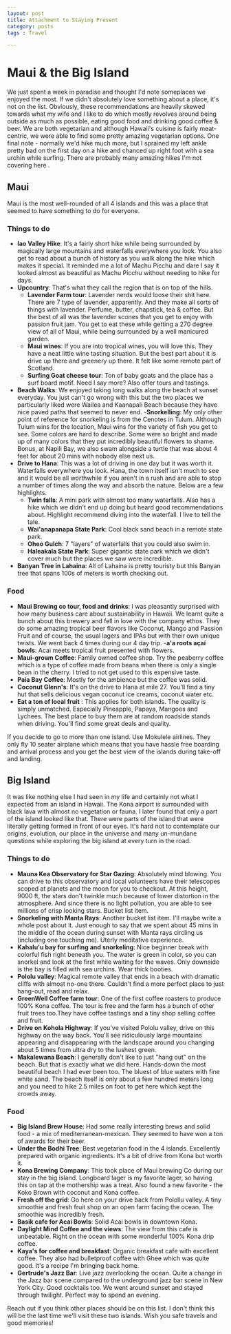 ```yaml
---
layout: post
title: Attachment to Staying Present 
category: posts
tags : Travel

---
```


# Maui & the Big Island

We just spent a week in paradise and thought I'd note someplaces we enjoyed the most. If we didn't absolutely love something about a place, it's not on the list. Obviously, these recommendations are heavily skewed towards what my wife and I like to do which mostly revolves around being outside as much as possible, eating good food and drinking good coffee & beer. We are both vegetarian and although Hawaii's cuisine is fairly meat-centric, we were able to find some pretty amazing vegetarian options. One final note - normally we'd hike much more, but I sprained my left ankle pretty bad on the first day on a hike and chanced up right foot with a sea urchin while surfing. There are probably many amazing hikes I'm not covering here .

## Maui 
Maui is the most well-rounded of all 4 islands and this was a place that seemed to have something to do for everyone. 
### Things to do 
- **Iao Valley Hike**: It's a fairly short hike while being surrounded by magically large mountains and waterfalls everywhere you look. You also get to read about a bunch of history as you walk along the hike which makes it special. It reminded me a lot of Machu Picchu and dare I say it looked almost as beautiful as Machu Picchu without needing to hike for days. 
- **Upcountry**: That's what they call the region that is on top of the hills.
	- **Lavender Farm tour**: Lavender nerds would loose their shit here. There are 7 type of lavender, apparently. And they make all sorts of things with lavender. Perfume, butter, chapstick, tea & coffee. But the best of all was the lavender scones that you get to enjoy with passion fruit jam. You get to eat these while getting a 270 degree view of all of Maui, while being surrounded by a well manicured garden. 
	- **Maui wines**: If you are into tropical wines, you will love this. They have a neat little wine tasting situation. But the best part about it is drive up there and greenery up  there. It felt like some remote part of Scotland. 
	- **Surfing Goat cheese tour**: Ton of baby goats and the place has a surf board motif. Need I say more? Also offer tours and tastings.
- **Beach Walks**: We enjoyed taking long walks along the beach at sunset everyday. You just can't go wrong with this but the two places we particularly liked were Wailea and Kaanapali Beach because they have nice paved paths that seemed to never end.
-**Snorkelling**: My only other point of reference for snorkeling is from the Cenotes in Tulum. Although Tulum wins for the location, Maui wins for the variety of fish you get to see. Some colors are hard to describe. Some were so bright and made up of many colors that they put incredibly beautiful flowers to shame. Bonus, at Napili Bay, we also swam alongside a turtle that was about 4 feet for about 20 mins with nobody else next us. 
- **Drive to Hana**: This was a lot of driving in one day but it was worth it. Waterfalls everywhere you look. Hana, the town itself isn't much to see and it would be all worthwhile if you aren't in a rush and are able to stop a number of times along the way and absorb the nature. Below are a few highlights. 
	- **Twin falls**: A mini park with almost too many waterfalls. Also has a hike which we didn't end up doing but heard good recommendations about. Highlight recommend diving into the waterfall. I live to tell the tale. 
	- **Wai'anapanapa State Park**: Cool black sand beach in a remote state park.
	- **Oheo Gulch**: 7 "layers" of waterfalls that you could also swim in.
	- **Haleakala State Park**: Super gigantic state park which we didn't cover much but the places we saw were incredible.
- **Banyan Tree in Lahaina**: All of Lahaina is pretty touristy but this Banyan tree that spans 100s of meters is worth checking out. 


### Food 
- **Maui Brewing co tour, food and drinks**: I was pleasantly surprised with how many business care about sustainability in Hawaii. We learnt quite a bunch about this brewery and fell in love with the company ethos. They do some amazing tropical beer flavors like Coconut, Mango and Passion Fruit and of course, the usual lagers and IPAs but with their own unique twists. We went back 4 times during our 4 day trip. 
-**a'a roots açaí bowls**: Acai meets tropical fruit presented with flowers. 
- **Maui-grown Coffee**: Family owned coffee shop. Try the peaberry coffee which is a type of coffee made from beans when there is only a single bean in the cherry. I tried to not get used to this expensive taste. 
- **Paia Bay Coffee**: Mostly for the ambience but the coffee was solid. 
- **Coconut Glenn's**:  It's on the drive to Hana at mile 27. You'll find a tiny hut that sells delicious vegan coconut ice creams, coconut water etc.
- **Eat a ton of local fruit** : This applies for both islands. The quality is simply unmatched. Especially Pineapple, Papaya, Mangoes and Lychees. The best place to buy them are at random roadside stands when driving. You'll find some great deals and quality. 

If you decide to go to more than one island. Use Mokulele airlines. They only fly 10 seater airplane which means that you have hassle free boarding and arrival process and you get the best view of the islands during take-off and landing. 

## Big Island 
It was like nothing else I had seen in my life and certainly not what I expected from an island in Hawaii. The Kona airport is surrounded with black lava with almost no vegetation or fauna. I later found that only a part of the island looked like that. There were parts of the island that were literally getting formed in front of our eyes. It's hard not to contemplate our origins, evolution, our place in the universe and many un-mundane questions while exploring the big island at every turn in the road.  
### Things to do 
- **Mauna Kea Observatory for Star Gazing**: Absolutely mind blowing. You can drive to this observatory and local volunteers have their telescopes scoped at planets and the moon for you to checkout. At this height, 9000 ft, the stars don't twinkle much because of lower distortion in the atmosphere. And since there is no light pollution, you are able to see millions of crisp looking stars. Bucket list item. 
- **Snorkeling with Manta Rays**: Another bucket list item.  I'll maybe write a whole post about it. Just enough to say that we spent about 45 mins in the middle of the ocean during sunset with Manta rays circling us (including one touching me). Uterly meditative experience.
- **Kahalu'u bay for surfing and snorkeling**: Nice beginner break with colorful fish right beneath you. The water is green in color, so you can snorkel and look at the first while waiting for the waves. Only downside is the bay is filled with sea urchins. Wear thick booties.  
- **Pololu valley**: Magical remote valley that ends in a beach with dramatic cliffs with almost no-one there. Couldn't find a more perfect place to just hang-out, read and relax.
- **GreenWell Coffee farm tour**: One of the first coffee roasters to produce 100% Kona coffee. The tour is free and the farm has a bunch of other fruit trees too.They have coffee tastings and a tiny shop selling coffee and fruit. 
- **Drive on Kohola Highway**: If you've visited Pololu valley, drive on this highway on the way back. You'll see ridiculously large mountains appearing and disappearing with the landscape around you changing about 5 times from ultra dry to the lushest green.
- **Makalewana Beach**: I generally don't like to just "hang out" on the beach. But that is exactly what we did here. Hands-down the most beautiful beach I had ever been too. The bluest of blue waters with fine white sand. The beach itself is only about a few hundred meters long and you need to hike 2.5 miles on foot to get here which kept the crowds away. 
### Food 
- **Big Island Brew House**: Had some really interesting brews and solid food - a mix of mediterranean-mexican. They seemed to have won a ton of awards for their beer.
- **Under the Bodhi Tree**: Best vegetarian food in the 4 islands. Excellently prepared with organic ingredients. It's a bit of drive from Kona but worth it. 
- **Kona Brewing Company**: This took place of Maui brewing Co during our stay in the big island. Longboard lager is my favorite lager, so having this on tap at the mothership was a treat. Also found a new favorite - the Koko Brown with coconut and Kona coffee.  
- **Fresh off the grid**: Go here on your drive back from Polollu valley. A tiny smoothie and fresh fruit shop on an open farm facing the ocean. The smoothie was incredibly fresh. 
- **Basik cafe for Acai Bowls**: Solid Acai bowls in downtown Kona. 
- **Daylight Mind Coffee and the views**: The view from this cafe is unbeatable. Right on the ocean with some wonderful 100% Kona drip coffee. 
- **Kaya's for coffee and breakfast**: Organic breakfast cafe with excellent coffee. They also had bulletproof coffee with Ghee which was quite good. It's a recipe I'm bringing back home. 
- **Gertrude's Jazz Bar**: Live jazz overlooking the ocean. Quite a change in the Jazz bar scene compared to the underground jazz bar scene in New York City. Good cocktails too. We went around sunset and stayed through twilight. Perfect way to spend an evening. 

Reach out if you think other places should be on this list. I don't think this will be the last time we'll visit these two islands. 
Wish you safe travels and good memories! 